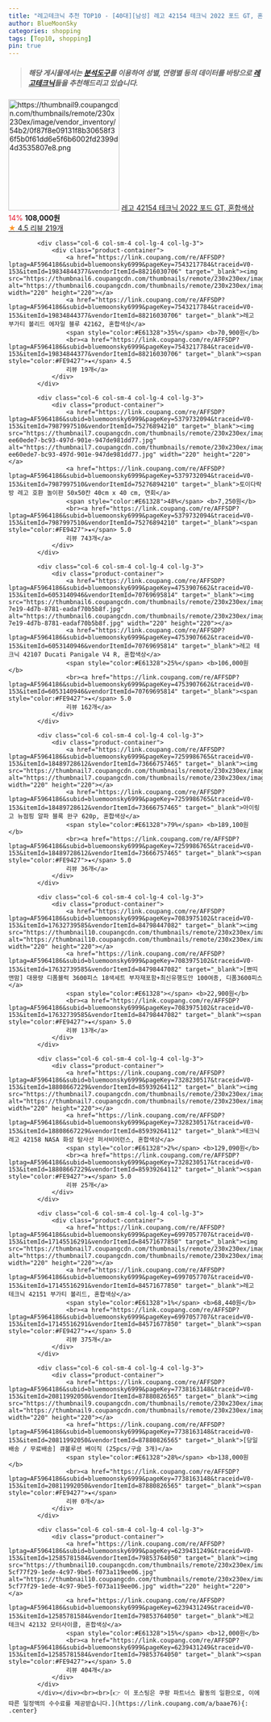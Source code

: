 ```yaml
---
title: "레고테크닉 추천 TOP10 - [40대][남성] 레고 42154 테크닉 2022 포드 GT, 혼합색상"
author: BlueMoonSky
categories: shopping
tags: [Top10, shopping]
pin: true
---
```


> ##### 해당 게시물에서는 [**분석도구**](https://itemscout.io/)를 이용하여 **성별**, **연령별** 등의 데이터를 바탕으로 [**레고테크닉**](https://link.coupang.com/a/baae76)들을 추천해드리고 있습니다.
<div class="container"><div class="row">
            <div class="col-6 col-sm-4 col-lg-4 col-lg-3">
                <div class="product-container">
                    <a href="https://link.coupang.com/re/AFFSDP?lptag=AF5964186&subid=bluemoonsky6999&pageKey=7134019446&traceid=V0-153&itemId=17895857668&vendorItemId=88207628336" target="_blank"><img src="https://thumbnail9.coupangcdn.com/thumbnails/remote/230x230ex/image/vendor_inventory/54b2/0f87f8e09131f8b30658f36f5b0f61dd6e5f6b6002fd2399d4d3535807e8.png" alt="https://thumbnail9.coupangcdn.com/thumbnails/remote/230x230ex/image/vendor_inventory/54b2/0f87f8e09131f8b30658f36f5b0f61dd6e5f6b6002fd2399d4d3535807e8.png" width="220" height="220"></a>
                    <a href="https://link.coupang.com/re/AFFSDP?lptag=AF5964186&subid=bluemoonsky6999&pageKey=7134019446&traceid=V0-153&itemId=17895857668&vendorItemId=88207628336" target="_blank">레고 42154 테크닉 2022 포드 GT, 혼합색상</a>
                    <span style="color:#E61328">14%</span> <b>108,000원</b>
                    <br><a href="https://link.coupang.com/re/AFFSDP?lptag=AF5964186&subid=bluemoonsky6999&pageKey=7134019446&traceid=V0-153&itemId=17895857668&vendorItemId=88207628336" target="_blank"><span style="color:#FE9427">★</span> 4.5
                    리뷰 219개</a>
                </div>
            </div>
            
            <div class="col-6 col-sm-4 col-lg-4 col-lg-3">
                <div class="product-container">
                    <a href="https://link.coupang.com/re/AFFSDP?lptag=AF5964186&subid=bluemoonsky6999&pageKey=7543217784&traceid=V0-153&itemId=19834844377&vendorItemId=88216030706" target="_blank"><img src="https://thumbnail6.coupangcdn.com/thumbnails/remote/230x230ex/image/vendor_inventory/3268/1e4801780da14cd6d86482dbb1b272b03d79ebf53455c4476ab6e1ef335c.jpeg" alt="https://thumbnail6.coupangcdn.com/thumbnails/remote/230x230ex/image/vendor_inventory/3268/1e4801780da14cd6d86482dbb1b272b03d79ebf53455c4476ab6e1ef335c.jpeg" width="220" height="220"></a>
                    <a href="https://link.coupang.com/re/AFFSDP?lptag=AF5964186&subid=bluemoonsky6999&pageKey=7543217784&traceid=V0-153&itemId=19834844377&vendorItemId=88216030706" target="_blank">레고 부가티 볼리드 에자일 블루 42162, 혼합색상</a>
                    <span style="color:#E61328">35%</span> <b>70,900원</b>
                    <br><a href="https://link.coupang.com/re/AFFSDP?lptag=AF5964186&subid=bluemoonsky6999&pageKey=7543217784&traceid=V0-153&itemId=19834844377&vendorItemId=88216030706" target="_blank"><span style="color:#FE9427">★</span> 4.5
                    리뷰 19개</a>
                </div>
            </div>
            
            <div class="col-6 col-sm-4 col-lg-4 col-lg-3">
                <div class="product-container">
                    <a href="https://link.coupang.com/re/AFFSDP?lptag=AF5964186&subid=bluemoonsky6999&pageKey=5379732094&traceid=V0-153&itemId=7987997510&vendorItemId=75276894210" target="_blank"><img src="https://thumbnail7.coupangcdn.com/thumbnails/remote/230x230ex/image/retail/images/9082425401453733-ee60ede7-bc93-497d-901e-947de981dd77.jpg" alt="https://thumbnail7.coupangcdn.com/thumbnails/remote/230x230ex/image/retail/images/9082425401453733-ee60ede7-bc93-497d-901e-947de981dd77.jpg" width="220" height="220"></a>
                    <a href="https://link.coupang.com/re/AFFSDP?lptag=AF5964186&subid=bluemoonsky6999&pageKey=5379732094&traceid=V0-153&itemId=7987997510&vendorItemId=75276894210" target="_blank">토이다락방 레고 호환 놀이판 50x50칸 40cm x 40 cm, 연회</a>
                    <span style="color:#E61328">48%</span> <b>7,250원</b>
                    <br><a href="https://link.coupang.com/re/AFFSDP?lptag=AF5964186&subid=bluemoonsky6999&pageKey=5379732094&traceid=V0-153&itemId=7987997510&vendorItemId=75276894210" target="_blank"><span style="color:#FE9427">★</span> 5.0
                    리뷰 743개</a>
                </div>
            </div>
            
            <div class="col-6 col-sm-4 col-lg-4 col-lg-3">
                <div class="product-container">
                    <a href="https://link.coupang.com/re/AFFSDP?lptag=AF5964186&subid=bluemoonsky6999&pageKey=4753907662&traceid=V0-153&itemId=6053140946&vendorItemId=70769695814" target="_blank"><img src="https://thumbnail6.coupangcdn.com/thumbnails/remote/230x230ex/image/retail/images/2020/05/26/22/7/afed71cc-7e19-4d7b-8781-eadaf70b5b8f.jpg" alt="https://thumbnail6.coupangcdn.com/thumbnails/remote/230x230ex/image/retail/images/2020/05/26/22/7/afed71cc-7e19-4d7b-8781-eadaf70b5b8f.jpg" width="220" height="220"></a>
                    <a href="https://link.coupang.com/re/AFFSDP?lptag=AF5964186&subid=bluemoonsky6999&pageKey=4753907662&traceid=V0-153&itemId=6053140946&vendorItemId=70769695814" target="_blank">레고 테크닉 42107 Ducati Panigale V4 R, 혼합색상</a>
                    <span style="color:#E61328">25%</span> <b>106,000원</b>
                    <br><a href="https://link.coupang.com/re/AFFSDP?lptag=AF5964186&subid=bluemoonsky6999&pageKey=4753907662&traceid=V0-153&itemId=6053140946&vendorItemId=70769695814" target="_blank"><span style="color:#FE9427">★</span> 5.0
                    리뷰 162개</a>
                </div>
            </div>
            
            <div class="col-6 col-sm-4 col-lg-4 col-lg-3">
                <div class="product-container">
                    <a href="https://link.coupang.com/re/AFFSDP?lptag=AF5964186&subid=bluemoonsky6999&pageKey=7259986765&traceid=V0-153&itemId=18489728612&vendorItemId=73666757465" target="_blank"><img src="https://thumbnail7.coupangcdn.com/thumbnails/remote/230x230ex/image/vendor_inventory/e87c/cae0fb9b165f11c94a5a6aabde5f33560e2155a73e4d0a7bbdb5b2a30bb1.jpg" alt="https://thumbnail7.coupangcdn.com/thumbnails/remote/230x230ex/image/vendor_inventory/e87c/cae0fb9b165f11c94a5a6aabde5f33560e2155a73e4d0a7bbdb5b2a30bb1.jpg" width="220" height="220"></a>
                    <a href="https://link.coupang.com/re/AFFSDP?lptag=AF5964186&subid=bluemoonsky6999&pageKey=7259986765&traceid=V0-153&itemId=18489728612&vendorItemId=73666757465" target="_blank">아이링고 뉴점핑 알파 블록 완구 620p, 혼합색상</a>
                    <span style="color:#E61328">79%</span> <b>189,100원</b>
                    <br><a href="https://link.coupang.com/re/AFFSDP?lptag=AF5964186&subid=bluemoonsky6999&pageKey=7259986765&traceid=V0-153&itemId=18489728612&vendorItemId=73666757465" target="_blank"><span style="color:#FE9427">★</span> 5.0
                    리뷰 36개</a>
                </div>
            </div>
            
            <div class="col-6 col-sm-4 col-lg-4 col-lg-3">
                <div class="product-container">
                    <a href="https://link.coupang.com/re/AFFSDP?lptag=AF5964186&subid=bluemoonsky6999&pageKey=7083975102&traceid=V0-153&itemId=17632739585&vendorItemId=84798447082" target="_blank"><img src="https://thumbnail10.coupangcdn.com/thumbnails/remote/230x230ex/image/vendor_inventory/9d7a/04109f7dbbab3f851b58afb8deced183d18fd67854630aa2540f225c3137.jpg" alt="https://thumbnail10.coupangcdn.com/thumbnails/remote/230x230ex/image/vendor_inventory/9d7a/04109f7dbbab3f851b58afb8deced183d18fd67854630aa2540f225c3137.jpg" width="220" height="220"></a>
                    <a href="https://link.coupang.com/re/AFFSDP?lptag=AF5964186&subid=bluemoonsky6999&pageKey=7083975102&traceid=V0-153&itemId=17632739585&vendorItemId=84798447082" target="_blank">[쁘띠앤맘] 대용량 디폼블럭 3600피스 18색세트 부자재포함+최신유행도안 100여종, 디폼3600피스</a>
                    <span style="color:#E61328"></span> <b>22,900원</b>
                    <br><a href="https://link.coupang.com/re/AFFSDP?lptag=AF5964186&subid=bluemoonsky6999&pageKey=7083975102&traceid=V0-153&itemId=17632739585&vendorItemId=84798447082" target="_blank"><span style="color:#FE9427">★</span> 5.0
                    리뷰 13개</a>
                </div>
            </div>
            
            <div class="col-6 col-sm-4 col-lg-4 col-lg-3">
                <div class="product-container">
                    <a href="https://link.coupang.com/re/AFFSDP?lptag=AF5964186&subid=bluemoonsky6999&pageKey=7328230517&traceid=V0-153&itemId=18808667229&vendorItemId=85939264112" target="_blank"><img src="https://thumbnail7.coupangcdn.com/thumbnails/remote/230x230ex/image/rs_quotation_api/zohx4aau/0e5af7b9f4054b88957b605223962650.png" alt="https://thumbnail7.coupangcdn.com/thumbnails/remote/230x230ex/image/rs_quotation_api/zohx4aau/0e5af7b9f4054b88957b605223962650.png" width="220" height="220"></a>
                    <a href="https://link.coupang.com/re/AFFSDP?lptag=AF5964186&subid=bluemoonsky6999&pageKey=7328230517&traceid=V0-153&itemId=18808667229&vendorItemId=85939264112" target="_blank">테크닉 레고 42158 NASA 화성 탐사선 퍼서비어런스, 혼합색상</a>
                    <span style="color:#E61328">2%</span> <b>129,090원</b>
                    <br><a href="https://link.coupang.com/re/AFFSDP?lptag=AF5964186&subid=bluemoonsky6999&pageKey=7328230517&traceid=V0-153&itemId=18808667229&vendorItemId=85939264112" target="_blank"><span style="color:#FE9427">★</span> 5.0
                    리뷰 25개</a>
                </div>
            </div>
            
            <div class="col-6 col-sm-4 col-lg-4 col-lg-3">
                <div class="product-container">
                    <a href="https://link.coupang.com/re/AFFSDP?lptag=AF5964186&subid=bluemoonsky6999&pageKey=6997057707&traceid=V0-153&itemId=17145516291&vendorItemId=84571677850" target="_blank"><img src="https://thumbnail7.coupangcdn.com/thumbnails/remote/230x230ex/image/vendor_inventory/307a/91ac2fb12da472d57a36ff8d8fe98e5d63d9dc9a761604182456db561622.png" alt="https://thumbnail7.coupangcdn.com/thumbnails/remote/230x230ex/image/vendor_inventory/307a/91ac2fb12da472d57a36ff8d8fe98e5d63d9dc9a761604182456db561622.png" width="220" height="220"></a>
                    <a href="https://link.coupang.com/re/AFFSDP?lptag=AF5964186&subid=bluemoonsky6999&pageKey=6997057707&traceid=V0-153&itemId=17145516291&vendorItemId=84571677850" target="_blank">레고 테크닉 42151 부가티 볼리드, 혼합색상</a>
                    <span style="color:#E61328">1%</span> <b>68,440원</b>
                    <br><a href="https://link.coupang.com/re/AFFSDP?lptag=AF5964186&subid=bluemoonsky6999&pageKey=6997057707&traceid=V0-153&itemId=17145516291&vendorItemId=84571677850" target="_blank"><span style="color:#FE9427">★</span> 5.0
                    리뷰 375개</a>
                </div>
            </div>
            
            <div class="col-6 col-sm-4 col-lg-4 col-lg-3">
                <div class="product-container">
                    <a href="https://link.coupang.com/re/AFFSDP?lptag=AF5964186&subid=bluemoonsky6999&pageKey=7738163148&traceid=V0-153&itemId=20811992050&vendorItemId=87880826565" target="_blank"><img src="https://thumbnail9.coupangcdn.com/thumbnails/remote/230x230ex/image/vendor_inventory/7385/76b60d3a8f567234c84e72018bd8c16f70db13cfd9876899ab429405ebe2.jpg" alt="https://thumbnail9.coupangcdn.com/thumbnails/remote/230x230ex/image/vendor_inventory/7385/76b60d3a8f567234c84e72018bd8c16f70db13cfd9876899ab429405ebe2.jpg" width="220" height="220"></a>
                    <a href="https://link.coupang.com/re/AFFSDP?lptag=AF5964186&subid=bluemoonsky6999&pageKey=7738163148&traceid=V0-153&itemId=20811992050&vendorItemId=87880826565" target="_blank">[당일 배송 / 무료배송] 큐볼루션 베이직 (25pcs/구슬 3개)</a>
                    <span style="color:#E61328">28%</span> <b>138,000원</b>
                    <br><a href="https://link.coupang.com/re/AFFSDP?lptag=AF5964186&subid=bluemoonsky6999&pageKey=7738163148&traceid=V0-153&itemId=20811992050&vendorItemId=87880826565" target="_blank"><span style="color:#FE9427">★</span> 
                    리뷰 0개</a>
                </div>
            </div>
            
            <div class="col-6 col-sm-4 col-lg-4 col-lg-3">
                <div class="product-container">
                    <a href="https://link.coupang.com/re/AFFSDP?lptag=AF5964186&subid=bluemoonsky6999&pageKey=6239431249&traceid=V0-153&itemId=12585781584&vendorItemId=79853764050" target="_blank"><img src="https://thumbnail10.coupangcdn.com/thumbnails/remote/230x230ex/image/retail/images/5042369878413203-5cf77f29-1ede-4c97-9be5-f073a119ee06.jpg" alt="https://thumbnail10.coupangcdn.com/thumbnails/remote/230x230ex/image/retail/images/5042369878413203-5cf77f29-1ede-4c97-9be5-f073a119ee06.jpg" width="220" height="220"></a>
                    <a href="https://link.coupang.com/re/AFFSDP?lptag=AF5964186&subid=bluemoonsky6999&pageKey=6239431249&traceid=V0-153&itemId=12585781584&vendorItemId=79853764050" target="_blank">레고 테크닉 42132 모터사이클, 혼합색상</a>
                    <span style="color:#E61328">15%</span> <b>12,000원</b>
                    <br><a href="https://link.coupang.com/re/AFFSDP?lptag=AF5964186&subid=bluemoonsky6999&pageKey=6239431249&traceid=V0-153&itemId=12585781584&vendorItemId=79853764050" target="_blank"><span style="color:#FE9427">★</span> 5.0
                    리뷰 404개</a>
                </div>
            </div>
            </div></div><br><br>[👉 이 포스팅은 쿠팡 파트너스 활동의 일환으로, 이에 따른 일정액의 수수료를 제공받습니다.](https://link.coupang.com/a/baae76){: .center}